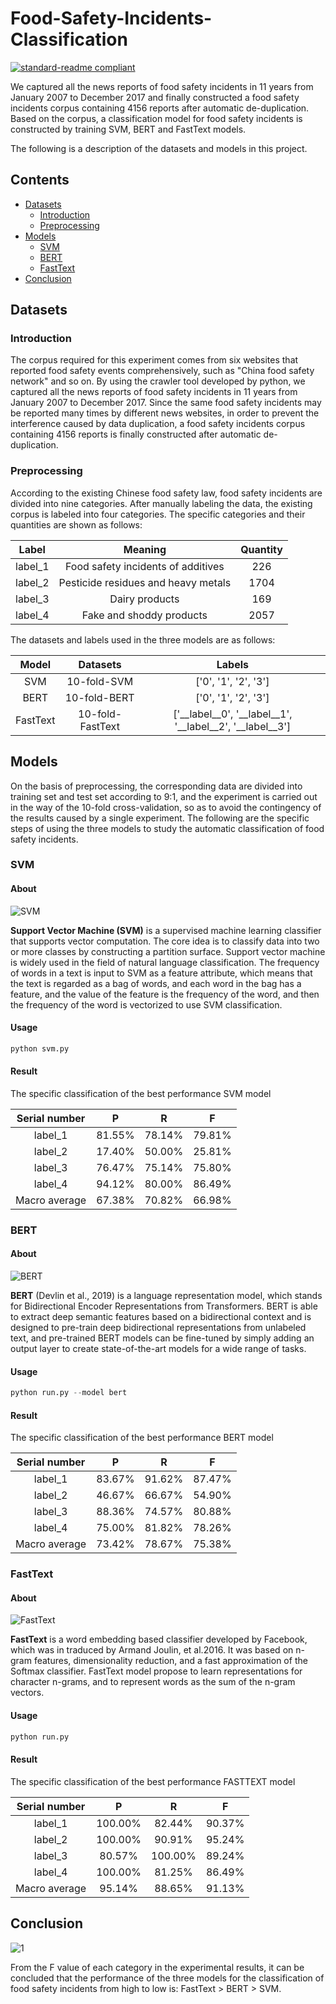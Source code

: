 

# Food-Safety-Incidents-Classification

[![standard-readme compliant](https://img.shields.io/badge/Food%20Safety%20Incidents-Classification-brightgreen.svg?style=flat)](https://github.com/LeoWang91/Food-Safety-Incidents-Classification)

We captured all the news reports of food safety incidents in 11 years from January 2007 to December 2017 and finally constructed a food safety incidents corpus containing 4156 reports after automatic de-duplication. Based on the corpus, a classification model for food safety incidents is constructed by training SVM,  BERT and FastText models.

The following is a description of the datasets and models in this project.


## Contents

- [Datasets](#Datasets)
  - [Introduction](#Introduction)
  - [Preprocessing](#Preprocessing)
- [Models](#Models)
  - [SVM](#SVM)
  - [BERT](#BERT)
  - [FastText](#FastText)
- [Conclusion](#Conclusion)

## Datasets

### Introduction

The corpus required for this experiment comes from six websites that reported food safety events comprehensively, such as "China food safety network" and so on. By using the crawler tool developed by python, we captured all the news reports of food safety incidents in 11 years from January 2007 to December 2017. Since the same food safety incidents may be reported many times by different news websites, in order to prevent the interference caused by data duplication, a food safety incidents corpus containing 4156 reports is finally constructed after automatic de-duplication. 

### Preprocessing

According to the existing Chinese food safety law, food safety incidents are divided into nine categories. After manually labeling the data, the existing corpus is labeled into four categories. The specific categories and their quantities are shown as follows:

|  Label  |               Meaning                | Quantity |
| :-----: | :----------------------------------: | :------: |
| label_1 | Food  safety incidents of additives  |   226    |
| label_2 | Pesticide  residues and heavy metals |   1704   |
| label_3 |            Dairy products            |   169    |
| label_4 |      Fake  and shoddy products       |   2057   |

The datasets and labels used in the three models are as follows:

|  Model   |     Datasets     |                          Labels                          |
| :------: | :--------------: | :------------------------------------------------------: |
|   SVM    |   10-fold-SVM    |                   ['0', '1', '2', '3']                   |
|   BERT   |   10-fold-BERT   |                   ['0', '1', '2', '3']                   |
| FastText | 10-fold-FastText | ['__label__0', '__label__1', '__label__2', '__label__3'] |

## Models

On the basis of preprocessing, the corresponding data are divided into training set and test set according to 9:1, and the experiment is carried out in the way of the 10-fold cross-validation, so as to avoid the contingency of the results caused by a single experiment. The following are the specific steps of using the three models to study the automatic classification of food safety incidents.

### SVM

#### About

![SVM](https://user-images.githubusercontent.com/60532543/154809178-a19786f8-c89b-42bf-8dff-8d799a6d34e3.png)

**Support Vector Machine (SVM)** is a supervised machine learning classifier that supports vector computation. The core idea is to classify data into two or more classes by constructing a partition surface. Support vector machine is widely used in the field of natural language classification. The frequency of words in a text is input to SVM as a feature attribute, which means that the text is regarded as a bag of words, and each word in the bag has a feature, and the value of the feature is the frequency of the word, and then the frequency of the word is vectorized to use SVM classification.

#### Usage

```python
python svm.py
```

#### Result

The specific classification of the best performance SVM model 

| Serial number |   P    |   R    |   F    |
| :-----------: | :----: | :----: | :----: |
|    label_1    | 81.55% | 78.14% | 79.81% |
|    label_2    | 17.40% | 50.00% | 25.81% |
|    label_3    | 76.47% | 75.14% | 75.80% |
|    label_4    | 94.12% | 80.00% | 86.49% |
| Macro average | 67.38% | 70.82% | 66.98% |



### BERT

#### About

![BERT](https://user-images.githubusercontent.com/60532543/154809199-165ecb8f-59c0-4e5c-8478-e91274b507d4.png)

**BERT** (Devlin et al., 2019) is a language representation model, which stands for Bidirectional Encoder Representations from Transformers. BERT is able to extract deep semantic features based on a bidirectional context and is designed to pre-train deep bidirectional representations from unlabeled text, and pre-trained BERT models can be fine-tuned by simply adding an output layer to create state-of-the-art models for a wide range of tasks.

#### Usage

```python
python run.py --model bert
```

#### Result

The specific classification of the best performance BERT model 

| Serial number |   P    |   R    |   F    |
| :-----------: | :----: | :----: | :----: |
|    label_1    | 83.67% | 91.62% | 87.47% |
|    label_2    | 46.67% | 66.67% | 54.90% |
|    label_3    | 88.36% | 74.57% | 80.88% |
|    label_4    | 75.00% | 81.82% | 78.26% |
| Macro average | 73.42% | 78.67% | 75.38% |

### FastText

#### About

![FastText](https://user-images.githubusercontent.com/60532543/154809187-6a83be10-84d5-4e21-9601-baee92c1677e.png)

**FastText** is a word embedding based classifier developed by Facebook, which was in traduced by Armand Joulin, et al.2016. It was based on n-gram features, dimensionality reduction, and a fast approximation of the Softmax classifier. FastText model propose to learn representations for character n-grams, and to represent words as the sum of the n-gram vectors. 

#### Usage

```python
python run.py
```

#### Result

The specific classification of the best performance FASTTEXT model 

| Serial number |    P    |    R    |   F    |
| :-----------: | :-----: | :-----: | :----: |
|    label_1    | 100.00% | 82.44%  | 90.37% |
|    label_2    | 100.00% | 90.91%  | 95.24% |
|    label_3    | 80.57%  | 100.00% | 89.24% |
|    label_4    | 100.00% | 81.25%  | 86.49% |
| Macro average | 95.14%  | 88.65%  | 91.13% |

## Conclusion

![1](https://user-images.githubusercontent.com/60532543/154809221-fb85297e-365e-426e-810d-e236b87d324a.jpg)

From the F value of each category in the experimental results, it can be concluded that the performance of the three models for the classification of food safety incidents from high to low is: FastText > BERT > SVM.

